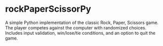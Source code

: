 # rockPaperScissorPy
A simple Python implementation of the classic Rock, Paper, Scissors game. The player competes against the computer with randomized choices. Includes input validation, win/lose/tie conditions, and an option to quit the game.
